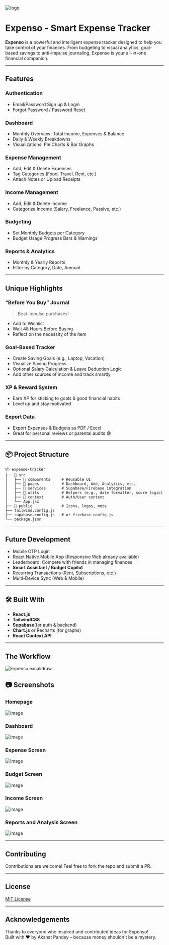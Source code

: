 ![logo](https://github.com/user-attachments/assets/12751753-c071-41b6-9423-2116abfa024d)

#  Expenso - Smart Expense Tracker

**Expenso** is a powerful and intelligent expense tracker designed to help you take control of your finances. From budgeting to visual analytics, goal-based savings to anti-impulse journaling, Expenso is your all-in-one financial companion.

---

##  Features

###  Authentication
- Email/Password Sign up & Login
- Forgot Password / Password Reset

###  Dashboard
- Monthly Overview: Total Income, Expenses & Balance
- Daily & Weekly Breakdowns
- Visualizations: Pie Charts & Bar Graphs

###  Expense Management
- Add, Edit & Delete Expenses
- Tag Categories (Food, Travel, Rent, etc.)
- Attach Notes or Upload Receipts

###  Income Management
- Add, Edit & Delete Income
- Categorize Income (Salary, Freelance, Passive, etc.)

###  Budgeting
- Set Monthly Budgets per Category
- Budget Usage Progress Bars & Warnings

### Reports & Analytics
- Monthly & Yearly Reports
- Filter by Category, Date, Amount

---

## Unique Highlights

###  “Before You Buy” Journal
> Beat impulse purchases!
- Add to Wishlist
- Wait 48 Hours Before Buying
- Reflect on the necessity of the item

###  Goal-Based Tracker
- Create Saving Goals (e.g., Laptop, Vacation)
- Visualize Saving Progress
- Optional Salary Calculation & Leave Deduction Logic
- Add other sources of income and track smartly

###  XP & Reward System
- Earn XP for sticking to goals & good financial habits
- Level up and stay motivated

###  Export Data
- Export Expenses & Budgets as PDF / Excel
- Great for personal reviews or parental audits 😄

---

## 📦 Project Structure
```
📦 expense-tracker
├── 📁 src
│   ├── 📁 components     # Reusable UI
│   ├── 📁 pages          # Dashboard, Add, Analytics, etc.
│   ├── 📁 services       # Supabase/Firebase integration
│   ├── 📁 utils          # Helpers (e.g., date formatter, score logic)
│   ├── 📁 context        # Auth/User context
│   └── App.jsx
├── 📁 public             # Icons, logos, meta
├── tailwind.config.js
├── supabase.config.js   # or firebase-config.js
└── package.json

```

---

##  Future Development

-  Mobile OTP Login
-  React Native Mobile App (Responsive Web already available)
-  Leaderboard: Compete with friends in managing finances
- **Smart Assistant / Budget Copilot**
-  Recurring Transactions (Rent, Subscriptions, etc.)
-  Multi-Device Sync (Web & Mobile)
---

## 🛠 Built With

- **React.js**
- **TailwindCSS**
- **Supabase**(for auth & backend)
- **Chart.js** or Recharts (for graphs)
- **React Context API**

---
## The Workflow 
![Expenso excalidraw](https://github.com/user-attachments/assets/d47000cb-fac3-449e-8bdf-95f354c39a28)


## 📷 Screenshots 

### Homepage
![image](https://github.com/user-attachments/assets/458ac5f4-87ba-472e-a4bb-17c1220732b0)

### Dashboard
![image](https://github.com/user-attachments/assets/3a0f977a-53c8-4922-9db0-27ed4c89403a)

### Expense Screen 
![image](https://github.com/user-attachments/assets/e9e51a79-e845-47de-8826-fc80f86c4eb8)

### Budget Screen
![image](https://github.com/user-attachments/assets/7f53632e-5ae5-4208-9ff2-4159a45db14b)

### Income Screen
![image](https://github.com/user-attachments/assets/4989fe2a-fb6c-4899-9d35-b229979bdac5)

### Reports and Analysis Screen 
![image](https://github.com/user-attachments/assets/090bd973-7991-4869-9cba-a7c388e02c41)



---

## Contributing

Contributions are welcome! Feel free to fork the repo and submit a PR.

---

## License

[MIT License](LICENSE)

---

## Acknowledgements

Thanks to everyone who inspired and contributed ideas for Expenso!  
Built with ❤️ by Akshat Pandey – because money shouldn't be a mystery.



